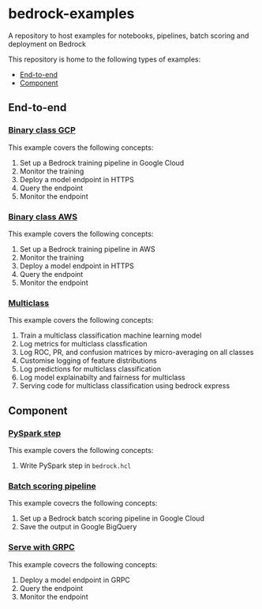 # bedrock-examples
A repository to host examples for notebooks, pipelines, batch scoring and deployment on Bedrock

This repository is home to the following types of examples:
* [End-to-end](#end-to-end)
* [Component](#component)

## End-to-end

### [Binary class GCP](./binary_class_gcp)

This example covers the following concepts:
1. Set up a Bedrock training pipeline in Google Cloud
2. Monitor the training
3. Deploy a model endpoint in HTTPS
4. Query the endpoint
5. Monitor the endpoint

### [Binary class AWS](./binary_class_aws)

This example covers the following concepts:
1. Set up a Bedrock training pipeline in AWS
2. Monitor the training
3. Deploy a model endpoint in HTTPS
4. Query the endpoint
5. Monitor the endpoint

### [Multiclass](./multiclass)

This example covers the following concepts:
1. Train a multiclass classification machine learning model
2. Log metrics for multiclass classfication
3. Log ROC, PR, and confusion matrices by micro-averaging on all classes
4. Customise logging of feature distributions
5. Log predictions for multiclass classification
6. Log model explainabilty and fairness for multiclass
7. Serving code for multiclass classification using bedrock express

## Component

### [PySpark step](./pyspark_turnstile)

This example covers the following concepts:
1. Write PySpark step in `bedrock.hcl`

### [Batch scoring pipeline](./batch_score)

This example covecrs the following concepts:
1. Set up a Bedrock batch scoring pipeline in Google Cloud
2. Save the output in Google BigQuery

### [Serve with GRPC](./grpc_serve)

This example covecrs the following concepts:
1. Deploy a model endpoint in GRPC
2. Query the endpoint
3. Monitor the endpoint
